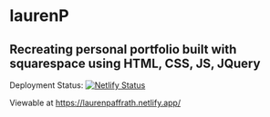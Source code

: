 # laurenP
## Recreating personal portfolio built with squarespace using HTML, CSS, JS, JQuery 

Deployment Status: [![Netlify Status](https://api.netlify.com/api/v1/badges/5598eb07-3b61-49ea-90bb-bf5f6c16e120/deploy-status)](https://app.netlify.com/sites/laurenpaffrath/deploys)

Viewable at https://laurenpaffrath.netlify.app/

